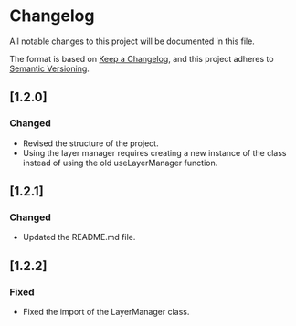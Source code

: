 # Changelog

All notable changes to this project will be documented in this file.

The format is based on [Keep a Changelog](https://keepachangelog.com/en/1.0.0/),
and this project adheres to [Semantic Versioning](https://semver.org/spec/v2.0.0.html).

## [1.2.0]

### Changed

- Revised the structure of the project.
- Using the layer manager requires creating a new instance of the class instead of using the old useLayerManager function.

## [1.2.1]

### Changed

- Updated the README.md file.

## [1.2.2]

### Fixed

- Fixed the import of the LayerManager class.